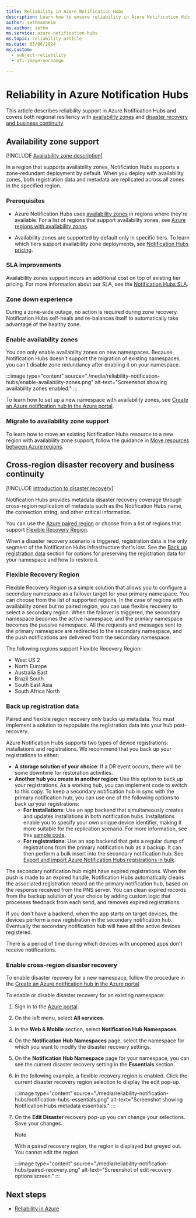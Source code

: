 ```yaml
---
title: Reliability in Azure Notification Hubs
description: Learn how to ensure reliability in Azure Notification Hubs by using zone redundancy, cross-region disaster recovery, notifications, and device registration backup.
author: sethmanheim
ms.author: sethm
ms.service: azure-notification-hubs
ms.topic: reliability-article
ms.date: 03/06/2024
ms.custom:
  - subject-reliability
  - sfi-image-nochange

---
```


# Reliability in Azure Notification Hubs

This article describes reliability support in Azure Notification Hubs and covers both regional resiliency with [availability zones](#availability-zone-support) and [disaster recovery and business continuity](#cross-region-disaster-recovery-and-business-continuity)


## Availability zone support

[!INCLUDE [Availability zone description](includes/reliability-availability-zone-description-include.md)]


In a region that supports availability zones, Notification Hubs supports a zone-redundant deployment by default. When you deploy with availability zones, both registration data and metadata are replicated across all zones in the specified region. 


### Prerequisites

- Azure Notification Hubs uses [availability zones](availability-zones-overview.md#zonal-and-zone-redundant-services) in regions where they're available. For a list of regions that support availability zones, see [Azure regions with availability zones](regions-list.md).

- Availability zones are supported by default only in specific tiers. To learn which tiers support availability zone deployments, see [Notification Hubs pricing](https://azure.microsoft.com/pricing/details/notification-hubs).

### SLA improvements

Availability zones support incurs an additional cost on top of existing tier pricing.  For more information about our SLA, see the [Notification Hubs SLA](https://www.microsoft.com/licensing/docs/view/Service-Level-Agreements-SLA-for-Online-Services).


### Zone down experience

During a zone-wide outage, no action is required during zone recovery. Notification Hubs self-heals and re-balances itself to automatically take advantage of the healthy zone. 

### Enable availability zones

You can only enable availability zones on new namespaces. Because Notification Hubs doesn't support the migration of existing namespaces, you can't disable zone redundancy after enabling it on your namespace.


:::image type="content" source="./media/reliability-notification-hubs/enable-availability-zones.png" alt-text="Screenshot showing availability zones enabled." :::


To learn how to set up a new namespace with availability zones, see [Create an Azure notification hub in the Azure portal](/azure/notification-hubs/create-notification-hub-portal).

### Migrate to availability zone support

To learn how to move an existing Notification Hubs resource to a new region with availability zone support, follow the guidance in [Move resources between Azure regions](/azure/notification-hubs/move-registrations).


## Cross-region disaster recovery and business continuity

[!INCLUDE [introduction to disaster recovery](includes/reliability-disaster-recovery-description-include.md)]

Notification Hubs provides metadata disaster recovery coverage through cross-region replication of metadata such as the Notification Hubs name, the connection string, and other critical information. 

You can use the [Azure paired region](./cross-region-replication-azure.md#azure-paired-regions) or choose from a list of regions that support [Flexible Recovery Region](#flexible-recovery-region). 

When a disaster recovery scenario is triggered, registration data is the only segment of the Notification Hubs infrastructure that's lost. See the [Back up registration data](#back-up-registration-data) section for options for preserving the registration data for your namespace and how to restore it.


### Flexible Recovery Region

Flexible Recovery Region is a simple solution that allows you to configure a secondary namespace as a failover target for your primary namespace. You can choose from the list of supported regions. In the case of regions with availability zones but no paired region, you can use flexible recovery to select a secondary region. When the failover is triggered, the secondary namespace becomes the active namespace, and the primary namespace becomes the passive namespace. All the requests and messages sent to the primary namespace are redirected to the secondary namespace, and the push notifications are delivered from the secondary namespace.

The following regions support Flexible Recovery Region:

- West US 2
- North Europe
- Australia East
- Brazil South
- South East Asia
- South Africa North


### Back up registration data

Paired and flexible region recovery only backs up metadata. You must implement a solution to repopulate the registration data into your hub post-recovery.

Azure Notification Hubs supports two types of device registrations: installations and registrations. We recommend that you back up your registrations to either:

-  **A storage solution of your choice**: If a DR event occurs, there will be some downtime for restoration activities.
- **Another hub you create in another region**: Use this option to back up your registrations. As a working hub, you can implement code to switch to this copy. To keep a secondary notification hub in sync with the primary notification hub, you can use one of the following options to back up your registrations:
   - **For installations**: Use an app backend that simultaneously creates and updates installations in both notification hubs. Installations enable you to specify your own unique device identifier, making it more suitable for the replication scenario. For more information, see this [sample code](https://github.com/Azure/azure-notificationhubs-dotnet/tree/main/Samples/RedundantHubSample).
   - **For registrations**: Use an app backend that gets a regular dump of registrations from the primary notification hub as a backup. It can then perform a bulk insert into the secondary notification hub. See [Export and import Azure Notification Hubs registrations in bulk](/azure/notification-hubs/export-modify-registrations-bulk).

The secondary notification hub might have expired registrations. When the push is made to an expired handle, Notification Hubs automatically cleans the associated registration record on the primary notification hub, based on the response received from the PNS server. You can clean expired records from the backup solution of your choice by adding custom logic that processes feedback from each send, and removes expired registrations.

If you don't have a backend, when the app starts on target devices, the devices perform a new registration in the secondary notification hub. Eventually the secondary notification hub will have all the active devices registered.

There is a period of time during which devices with unopened apps don't receive notifications.


### Enable cross-region disaster recovery

To enable disaster recovery for a new namespace, follow the procedure in the [Create an Azure notification hub in the Azure portal](/azure/notification-hubs/create-notification-hub-portal).


To enable or disable disaster recovery for an existing namespace:

1. Sign in to the [Azure portal](https://portal.azure.com/).
1. On the left menu, select **All services**.
1. In the **Web & Mobile** section, select **Notification Hub Namespaces**.
1. On the **Notification Hub Namespaces** page, select the namespace for which you want to modify the disaster recovery settings.
1. On the **Notification Hub Namespace** page for your namespace, you can see the current disaster recovery setting in the **Essentials** section.
1. In the following example, a flexible recovery region is enabled. Click the current disaster recovery region selection to display the edit pop-up.

   :::image type="content" source="./media/reliability-notification-hubs/notification-hubs-essentials.png" alt-text="Screenshot showing Notification Hubs metadata essentials." :::

1. On the **Edit Disaster** recovery pop-up you can change your selections. Save your changes.

   > [!NOTE]
   > With a paired recovery region, the region is displayed but greyed out. You cannot edit the region.

   :::image type="content" source="./media/reliability-notification-hubs/paired-recovery.png" alt-text="Screenshot of edit recovery options screen." :::


## Next steps

- [Reliability in Azure](./overview.md)
